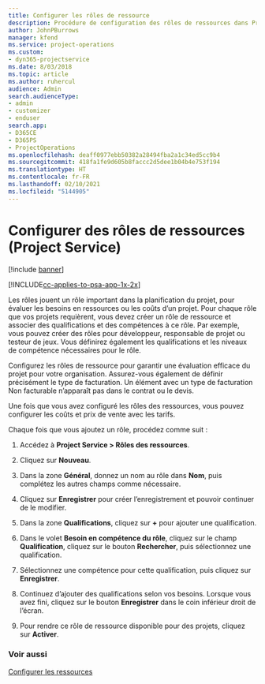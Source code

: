 ```yaml
---
title: Configurer les rôles de ressource
description: Procédure de configuration des rôles de ressources dans Project Service
author: JohnPBurrows
manager: kfend
ms.service: project-operations
ms.custom:
- dyn365-projectservice
ms.date: 8/03/2018
ms.topic: article
ms.author: ruhercul
audience: Admin
search.audienceType:
- admin
- customizer
- enduser
search.app:
- D365CE
- D365PS
- ProjectOperations
ms.openlocfilehash: deaff0977ebb50382a28494fba2a1c34ed5cc9b4
ms.sourcegitcommit: 418fa1fe9d605b8faccc2d5dee1b04b4e753f194
ms.translationtype: HT
ms.contentlocale: fr-FR
ms.lasthandoff: 02/10/2021
ms.locfileid: "5144905"
---
```

# <a name="configure-resource-roles-project-service"></a>Configurer des rôles de ressources (Project Service)

[!include [banner](../includes/psa-now-project-operations.md)]

[!INCLUDE[cc-applies-to-psa-app-1x-2x](../includes/cc-applies-to-psa-app-1x-2x.md)]

Les rôles jouent un rôle important dans la planification du projet, pour évaluer les besoins en ressources ou les coûts d’un projet. Pour chaque rôle que vos projets requièrent, vous devez créer un rôle de ressource et associer des qualifications et des compétences à ce rôle. Par exemple, vous pouvez créer des rôles pour développeur, responsable de projet ou testeur de jeux. Vous définirez également les qualifications et les niveaux de compétence nécessaires pour le rôle.  
  
 Configurez les rôles de ressource pour garantir une évaluation efficace du projet pour votre organisation.  Assurez-vous également de définir précisément le type de facturation. Un élément avec un type de facturation Non facturable n’apparaît pas dans le contrat ou le devis.  
  
 Une fois que vous avez configuré les rôles des ressources, vous pouvez configurer les coûts et prix de vente avec les tarifs.  
  
 Chaque fois que vous ajoutez un rôle, procédez comme suit :  
  
1.  Accédez à **Project Service > Rôles des ressources**.  
  
2.  Cliquez sur **Nouveau**.  
  
3.  Dans la zone **Général**, donnez un nom au rôle dans **Nom**, puis complétez les autres champs comme nécessaire.  
  
4.  Cliquez sur **Enregistrer** pour créer l’enregistrement et pouvoir continuer de le modifier.  
  
5.  Dans la zone **Qualifications**, cliquez sur **+** pour ajouter une qualification.  
  
6.  Dans le volet **Besoin en compétence du rôle**, cliquez sur le champ **Qualification**, cliquez sur le bouton **Rechercher**, puis sélectionnez une qualification.  
  
7.  Sélectionnez une compétence pour cette qualification, puis cliquez sur **Enregistrer**.  
  
8.  Continuez d’ajouter des qualifications selon vos besoins. Lorsque vous avez fini, cliquez sur le bouton **Enregistrer** dans le coin inférieur droit de l’écran.  
  
9. Pour rendre ce rôle de ressource disponible pour des projets, cliquez sur **Activer**.  
  
### <a name="see-also"></a>Voir aussi  
 [Configurer les ressources](../psa/set-up-resources.md)
